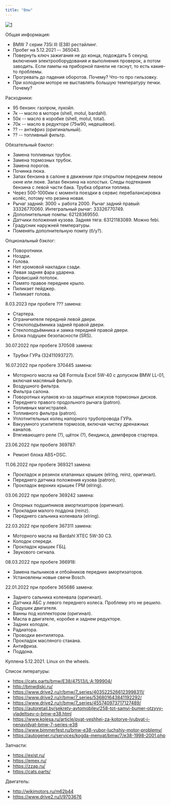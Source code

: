 ```yaml
---
title: "Bmw"
---
```


[![1](/bmw/bmw.jpg)](/bmw/bmw.jpg)

Общая информация:
* BMW 7 серии 735i III (E38) рестайлинг.
* Пробег на 5.12.2021 -- 365043.
* Повернуть ключ зажигания не до конца, подождать 5 секунд включения электрооборудования и выполнения проверок, а потом заводить. Если лампы на приборной панели не гаснут, то есть какие-то проблемы.
* Прогревать до падения оборотов. Почему? Что-то про гильзовку.
* При холодном моторе не выставлять большую температуру печки. Почему?

Расходники:
* 95 бензин: газпром, лукойл.
* 7к -- масло в моторе (shell, motul, bardahl).
* 50к -- масло в коробке (shell, motul, total).
* 70к -- масло в редукторе (75w90, недешёвое).
* ?? -- антифриз (оригинальный).
* ?? -- топливный фильтр.

Обязательный бэклог:
* Замена топливных трубок.
* Замена тормозных трубок.
* Замена порогов.
* Починка люка.
* Запах бензина в салоне в движении при открытом переднем левом окне или люке. Запах бензина на холостых. Следы подтекания бензина с левой части бака. Трубка обратки топлива.
* Через 500-1000км с момента поездки в сервис перебалансировка колёс, потому что резина новая.
* Рычаг задний: 3000 + работа 2000. Рычаг задний правый: 33326770060. Интегральный рычаг: 33326770749.
* Дополнительные помпы: 62128369550.
* Датчики положения кузова. Задняя тяга: 63121183089. Можно febi.
* Градусник наружней температуры.
* Поменять дополнительную помпу (б/у?).

Опциональный бэклог:
* Поворотники.
* Ноздри.
* Голова.
* Нет хромовой накладки сзади.
* Левая задняя фара ударена.
* Провисший потолок.
* Помято правое переднее крыло.
* Пиликает пейджер.
* Пиликает голова.

8.03.2023 при пробеге ??? замена:
* Стартера.
* Ограничителя передней левой двери.
* Стеклоподъёмника задней правой двери.
* Стеклоподъёмника и замка передней правой двери.
* Блока подушек безопасности (SRS).

30.07.2022 при пробеге 370508 замена:
* Трубки ГУРа (32411093727).

16.07.2022 при пробеге 370445 замена:
* Моторного масла на Q8 Formula Excel 5W-40 с допуском BMW LL-01, включая масляный фильтр.
* Воздушного фильтра.
* Фильтра салона.
* Поворотных кулаков из-за защитных кожухов тормозных дисков.
* Переднего правого продольного рычага (patron).
* Топливных магистралей.
* Топливного фильтра (patron).
* Уплотнительных колец напорного трубопровода ГУРа.
* Вакуумного усилителя тормозов, включая чистку дренажных каналов.
* Втягивающего реле (?), щёток (?), бендикса, демпферов стартера.

23.06.2022 при пробеге 369787:
* Ремонт блока ABS+DSC.

11.06.2022 при пробеге 369321 замена:
* Прокладок и резинок клапанных крышек (elring, reinz, оригинал).
* Переднего датчика положения кузова (patron).
* Прокладок верхних крышек ГРМ (elring).

03.06.2022 при пробеге 369242 замена:
* Опорных подшипников амортизаторов (оригинал).
* Прокладки малого поддона (reinz).
* Переднего сальника коленвала (elring).

22.03.2022 при пробеге 367311 замена:
* Моторного масла на Bardahl XTEC 5W-30 C3.
* Колодок спереди.
* Прокладок крышек ГБЦ.
* Звукового сигнала.

08.03.2022 при пробеге 366918:
* Замена пыльников и отбойников передних амортизаторов.
* Установлены новые свечи Bosch.

22.01.2022 при пробеге 365686 замена:
* Заднего сальника коленвала (оригинал).
* Датчика АБС у левого переднего колеса. Проблему это не решило.
* Подушек двигателя.
* Ванны под коллектором (оригинал).
* Масла в двигателе, коробке и заднем редукторе.
* Задних колодок.
* Радиатора.
* Проводки вентилятора.
* Прокладок масляного стакана.
* Антифриза.
* Поддона.

Куплена 5.12.2021. Linux on the wheels. 

Список литературы:
* https://cats.parts/bmw/E38/47513/L:A:199904/
* http://bmwdiski.ru/
* https://www.drive2.ru/r/bmw/7_series/4035225266123998311/
* https://www.drive2.ru/r/bmw/7_series/536801643841192292/
* https://www.drive2.ru/r/bmw/7_series/455740973717127489/
* https://autoretail.by/sekrety-avtomobiley/258-tot-samyj-bumer-otzyvy-vladeltsev-o-bmw-e38.html
* https://www.kolesa.ru/article/pyat-veshhej-za-kotorye-lyubyat-i-nenavidyat-bmw-7-series-e38
* https://www.bimmerfest.ru/bmw-e38-vubor-luchshiy-motor-problemy/
* https://autogener.ru/services/kogda-menyat/bmw/7/e38-1998-2001.php

Запчасти:
* https://exist.ru/
* https://emex.ru/
* https://zzap.ru/
* https://cats.parts/

Двигатель:
* http://wikimotors.ru/m62b44
* https://www.drive2.ru/l/9703676
